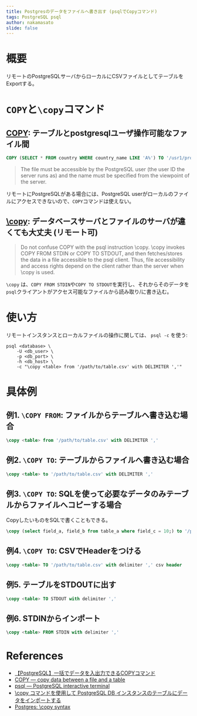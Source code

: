 ```yaml
---
title: Postgresのデータをファイルへ書き出す (psqlでCopyコマンド)
tags: PostgreSQL psql
author: nakamasato
slide: false
---
```

# 概要

リモートのPostgreSQLサーバからローカルにCSVファイルとしてテーブルをExportする。


# `COPY`と`\copy`コマンド

## [COPY](https://www.postgresql.org/docs/current/sql-copy.html): テーブルとpostgresqlユーザ操作可能なファイル間

```sql
COPY (SELECT * FROM country WHERE country_name LIKE 'A%') TO '/usr1/proj/bray/sql/a_list_countries.copy';
```

> The file must be accessible by the PostgreSQL user (the user ID the server runs as) and the name must be specified from the viewpoint of the server.

リモートにPostgreSQLがある場合には、PostgreSQL userがローカルのファイルにアクセスできないので、`COPY`コマンドは使えない。

## [\copy](https://www.postgresql.org/docs/current/app-psql.html): データベースサーバとファイルのサーバが違くても大丈夫 (リモート可)

> Do not confuse COPY with the psql instruction \copy. \copy invokes COPY FROM STDIN or COPY TO STDOUT, and then fetches/stores the data in a file accessible to the psql client. Thus, file accessibility and access rights depend on the client rather than the server when \copy is used.

`\copy` は、`COPY FROM STDIN`や`COPY TO STDOUT`を実行し、それからそのデータを`psql`クライアントがアクセス可能なファイルから読み取り/に書き込む。

# 使い方

リモートインスタンスとローカルファイルの操作に関しては、 `psql -c` を使う:

```shell
psql <database> \
    -U <db_user> \
    -p <db_port> \
    -h <db_host> \
    -c "\copy <table> from '/path/to/table.csv' with DELIMITER ','"
```

# 具体例
## 例1. `\COPY FROM`: ファイルからテーブルへ書き込む場合

```sql
\copy <table> from '/path/to/table.csv' with DELIMITER ','
```

## 例2. `\COPY TO`: テーブルからファイルへ書き込む場合

```sql
\copy <table> to '/path/to/table.csv' with DELIMITER ','
```

## 例3. `\COPY TO`: SQLを使って必要なデータのみテーブルからファイルへコピーする場合

CopyしたいものをSQLで書くこともできる。

```sql
\copy (select field_a, field_b from table_a where field_c = 10;) to '/path/to/table.csv' with DELIMITER ','
```

## 例4. `\COPY TO`: CSVでHeaderをつける

```sql
\copy <table> TO '/path/to/table.csv' with delimiter ',' csv header
```

## 例5. テーブルをSTDOUTに出す

```sql
\copy <table> TO STDOUT with delimiter ','
```

## 例6. STDINからインポート

```sql
\copy <table> FROM STDIN with delimiter ','
```

# References

- [【PostgreSQL】一括でデータを入出力できるCOPYコマンド](https://tech.pscsrv.co.jp/2020/05/08/%E3%80%90postgresql%E3%80%91%E4%B8%80%E6%8B%AC%E3%81%A7%E3%83%87%E3%83%BC%E3%82%BF%E3%82%92%E5%85%A5%E5%87%BA%E5%8A%9B%E3%81%A7%E3%81%8D%E3%82%8Bcopy%E3%82%B3%E3%83%9E%E3%83%B3%E3%83%89/)
- [COPY — copy data between a file and a table](https://www.postgresql.org/docs/current/sql-copy.html)
- [psql — PostgreSQL interactive terminal](https://www.postgresql.org/docs/current/app-psql.html)
- [\copy コマンドを使用して PostgreSQL DB インスタンスのテーブルにデータをインポートする
](https://docs.aws.amazon.com/ja_jp/AmazonRDS/latest/UserGuide/PostgreSQL.Procedural.Importing.Copy.html)
- [Postgres: \copy syntax](https://stackoverflow.com/questions/48872965/postgres-copy-syntax)

